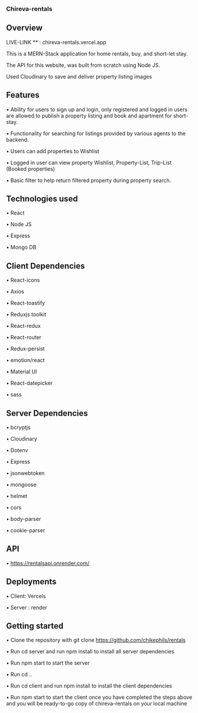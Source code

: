### Chireva-rentals
## Overview
LIVE-LINK ** : chireva-rentals.vercel.app

This is a MERN-Stack application for home rentals, buy, and short-let stay.

The API for this website, was built from scratch using Node JS.

Used Cloudinary to save and deliver property listing images

## Features
•	Ability for users to sign up and login, only registered and logged in users are allowed to publish a property listing and book and apartment for short-stay.

•	Functionality for searching for listings provided by various agents to the backend.

•	Users can add properties to Wishlist

•	Logged in user can view property Wishlist, Property-List, Trip-List (Booked properties)

•	Basic filter to help return filtered property during property search.

## Technologies used

•	React

•	Node JS

•	Express

•	Mongo DB

## Client Dependencies

•	React-icons

•	Axios

•	React-toastify

•	Reduxjs toolkit

•	React-redux

•	React-router

•	Redux-persist

•	emotion/react

•	Material UI

•	React-datepicker

•	sass

## Server Dependencies

•	bcryptjs

•	Cloudinary

•	Dotenv

•	Express

•	jsonwebtoken

•	mongoose

•	helmet

•	cors

•	body-parser

•	cookie-parser

## API

•	https://rentalsapi.onrender.com/

## Deployments

•	Client: Vercels

•	Server : render

## Getting started

•	Clone the repository with git clone  https://github.com/chikephils/rentals

•	Run cd server and run npm install to install all server dependencies

•	Run npm start to start the server

•	Run cd ..

•	Run cd client and run npm install to install the client dependencies

•	Run npm start to start the client once you have completed the steps above and you will be ready-to-go copy of chireva-rentals on your local machine
















